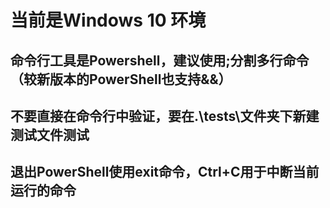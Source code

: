 # 当前是Windows 10 环境
## 命令行工具是Powershell，建议使用;分割多行命令（较新版本的PowerShell也支持&&）
## 不要直接在命令行中验证，要在.\tests\文件夹下新建测试文件测试
## 退出PowerShell使用exit命令，Ctrl+C用于中断当前运行的命令